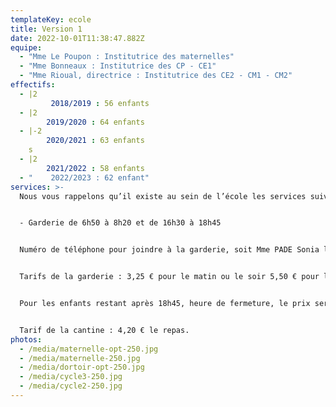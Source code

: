 ```yaml
---
templateKey: ecole
title: Version 1
date: 2022-10-01T11:38:47.882Z
equipe:
  - "Mme Le Poupon : Institutrice des maternelles"
  - "Mme Bonneaux : Institutrice des CP - CE1"
  - "Mme Rioual, directrice : Institutrice des CE2 - CM1 - CM2"
effectifs:
  - |2
         2018/2019 : 56 enfants
  - |2
        2019/2020 : 64 enfants
  - |-2
        2020/2021 : 63 enfants
    s
  - |2
        2021/2022 : 58 enfants
  - "    2022/2023 : 62 enfant"
services: >-
  Nous vous rappelons qu’il existe au sein de l’école les services suivants :


  - Garderie de 6h50 à 8h20 et de 16h30 à 18h45


  Numéro de téléphone pour joindre à la garderie, soit Mme PADE Sonia le matin, soit Mme LE BRIS Céline le soir : 01.30.42.02.43.


  Tarifs de la garderie : 3,25 € pour le matin ou le soir 5,50 € pour le matin et le soir


  Pour les enfants restant après 18h45, heure de fermeture, le prix sera majorée de 3,20 € par tranche de 15 minutes et ne pouvant pas dépasser l’horaire de 19h.


  Tarif de la cantine : 4,20 € le repas.
photos:
  - /media/maternelle-opt-250.jpg
  - /media/maternelle-250.jpg
  - /media/dortoir-opt-250.jpg
  - /media/cycle3-250.jpg
  - /media/cycle2-250.jpg
---
```

